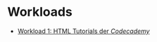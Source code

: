 # Workloads

* [Workload 1: HTML Tutorials der *Codecademy*](https://webmapping.github.io/workload/wl1)
